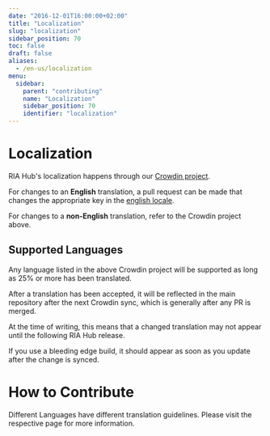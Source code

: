 ```yaml
---
date: "2016-12-01T16:00:00+02:00"
title: "Localization"
slug: "localization"
sidebar_position: 70
toc: false
draft: false
aliases:
  - /en-us/localization
menu:
  sidebar:
    parent: "contributing"
    name: "Localization"
    sidebar_position: 70
    identifier: "localization"
---
```


# Localization

RIA Hub's localization happens through our [Crowdin project](https://crowdin.com/project/gitea).

For changes to an **English** translation, a pull request can be made that changes the appropriate key in
the [english locale](https://github.com/go-gitea/gitea/blob/main/options/locale/locale_en-US.ini).

For changes to a **non-English** translation, refer to the Crowdin project above.

## Supported Languages

Any language listed in the above Crowdin project will be supported as long as 25% or more has been translated.

After a translation has been accepted, it will be reflected in the main repository after the next Crowdin sync, which is generally after any PR is merged.

At the time of writing, this means that a changed translation may not appear until the following RIA Hub release.

If you use a bleeding edge build, it should appear as soon as you update after the change is synced.

# How to Contribute

Different Languages have different translation guidelines. Please visit the respective page for more information.
